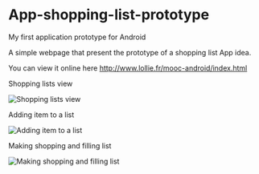 # App-shopping-list-prototype
My first application prototype for Android

A simple webpage that present the prototype of a shopping list App idea.

You can view it online here http://www.lollie.fr/mooc-android/index.html

Shopping lists view

![Shopping lists view](http://www.lollie.fr/mooc-android/pages/home_with_lists.png)

Adding item to a list

![Adding item to a list](http://www.lollie.fr/mooc-android/pages/add_items.png)

Making shopping and filling list

![Making shopping and filling list](http://www.lollie.fr/mooc-android/pages/show_list_1.png)
